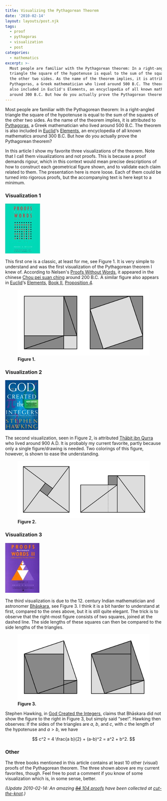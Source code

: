 ```yaml
---
title: Visualizing the Pythagorean Theorem
date: '2010-02-14'
layout: layouts/post.njk
tags:
  - proof
  - pythagoras
  - visualization
  - post
categories:
  - mathematics
excerpt: >-
  Most people are familiar with the Pythagorean theorem: In a right-angled
  triangle the square of the hypotenuse is equal to the sum of the squares of
  the other two sides. As the name of the theorem implies, it is attributed to
  Pythagoras, a Greek mathematician who lived around 500 B.C. The theorem is
  also included in Euclid's Elements, an encyclopedia of all known mathematics
  around 300 B.C. But how do you actually prove the Pythagorean theorem?
---
```

Most people are familiar with the Pythagorean theorem: In a right-angled triangle the square of the hypotenuse is equal to the sum of the squares of the other two sides. As the name of the theorem implies, it is attributed to [Pythagoras](http://en.wikipedia.org/wiki/Pythagoras), a Greek mathematician who lived around 500 B.C. The theorem is also included in [Euclid](http://en.wikipedia.org/wiki/Euclid)&#8216;s [Elements](http://en.wikipedia.org/wiki/Euclid's_Elements), an encyclopedia of all known mathematics around 300 B.C. But how do you actually prove the Pythagorean theorem?<span></span>

In this article I show my favorite three visualizations of the theorem. Note that I call them visualizations and not proofs. This is because a proof demands rigour, which in this context would mean precise descriptions of how to construct each geometrical figure shown, and to validate each claim related to them. The presentation here is more loose. Each of them could be turned into rigorous proofs, but the accompanying text is here kept to a minimum.

### Visualization 1

<div class="pull-right"><a href="https://en.wikipedia.org/wiki/Special:BookSources/0883857006"><img src="/media/books/pww1.jpg" alt=""></a></div>

This first one is a classic, at least for me, see Figure&nbsp;1. It is very simple to understand and was the first visualization of the Pythagorean theorem I knew of. According to Nelsen's [Proofs Without Words](https://en.wikipedia.org/wiki/Special:BookSources/0883857006), it appeared in the chinese [Chou pei suan ching](http://en.wikipedia.org/wiki/Chou_Pei_Suan_Ching) around 200 B.C. A similar figure also appears in [Euclid](http://en.wikipedia.org/wiki/Euclid)&#8216;s [Elements](http://en.wikipedia.org/wiki/Euclid's_Elements), [Book II](http://aleph0.clarku.edu/~djoyce/java/elements/bookII/bookII.html), [Proposition 4](http://aleph0.clarku.edu/~djoyce/java/elements/bookII/propII4.html).

<figure>
  <img src="/media/pythagoras1.svg" class="img-responsive" alt="Pythagoras 1">
  <figcaption><strong>Figure 1.</strong></figcaption>
</figure>

### Visualization 2

<div class="pull-right"><a href="https://en.wikipedia.org/wiki/Special:BookSources/0762430044"><img src="/media/books/hawking.jpg" alt=""></a></div>

The second visualization, seen in Figure&nbsp;2, is attributed [Thābit ibn Qurra](http://en.wikipedia.org/wiki/Thābit_ibn_Qurra) who lived around 900 A.D. It is probably my current favorite, partly because only a single figure/drawing is needed. Two colorings of this figure, however, is shown to ease the understanding.

<figure>
  <img src="/media/pythagoras2.svg" class="img-responsive" alt="Pythagoras 2">
  <figcaption><strong>Figure 2.</strong></figcaption>
</figure>

### Visualization 3

<div class="pull-right"><a href="https://en.wikipedia.org/wiki/Special:BookSources/0883857219"><img src="/media/books/pww2.jpg" alt=""></a></div>

The third visualization is due to the 12. century Indian mathematician and astronomer [Bhāskara](http://en.wikipedia.org/wiki/Bhāskara_II), see Figure&nbsp;3. I think it is a bit harder to understand at first, compared to the ones above, but it is still quite elegant. The trick is to observe that the right-most figure consists of two squares, joined at the dashed line. The side lengths of these squares can then be compared to the side lengths of the triangles.

<figure>
  <img src="/media/pythagoras3.svg" class="img-responsive" alt="Pythagoras 3">
  <figcaption><strong>Figure 3.</strong></figcaption>
</figure>

Stephen Hawking, in [God Created the Integers](https://en.wikipedia.org/wiki/Special:BookSources/0762430044), claims that Bhāskara did not show the figure to the right in Figure&nbsp;3, but simply said &#8220;see!&#8221;. Hawking then observes: If the sides of the triangles are $a$, $b$, and $c$, with $c$ the length of the hypotenuse and $a > b$, we have

$$
c^2 = 4 \frac{a b}{2} + (a-b)^2 = a^2 + b^2.
$$

### Other

The three books mentioned in this article contains at least 10 other (visual) proofs of the Pythagorean theorem. The three shown above are my current favorites, though. Feel free to post a comment if you know of some visualization which is, in some sense, better.

*(Update 2010-02-14: An amazing [<span style="text-decoration: line-through;">84</span> 104 proofs](http://www.cut-the-knot.org/pythagoras/index.shtml) have been collected at [cut-the-knot](http://www.cut-the-knot.org/).)*
